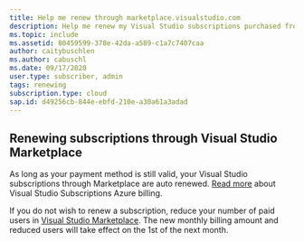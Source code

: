 ```yaml
---
title: Help me renew through marketplace.visualstudio.com
description: Help me renew my Visual Studio subscriptions purchased from marketplace.visualstudio.com.
ms.topic: include
ms.assetid: 80459599-378e-42da-a589-c1a7c7407caa
author: caitybuschlen
ms.author: cabuschl
ms.date: 09/17/2020
user.type: subscriber, admin
tags: renewing
subscription.type: cloud
sap.id: d49256cb-844e-ebfd-210e-a30a61a3adad
---
```


## Renewing subscriptions through Visual Studio Marketplace 

As long as your payment method is still valid, your Visual Studio subscriptions through Marketplace are auto renewed. [Read more](https://docs.microsoft.com/visualstudio/subscriptions/vscloud-billing-faq) about Visual Studio Subscriptions Azure billing. 

If you do not wish to renew a subscription, reduce your number of paid users in [Visual Studio Marketplace](https://marketplace.visualstudio.com/subscriptions). The new monthly billing amount and reduced users will take effect on the 1st of the next month. 